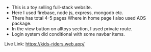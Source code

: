 + This is a toy selling full-stack website.
+ Here I used firebase, node js, express, mongodb etc.
+ There has total 4-5 pages Where in home page I also used AOS package.
+ In the view button on alltoys section, I used private route.
+ Login system did conditional with some navbar items.

Live Link: https://kids-riders.web.app/
